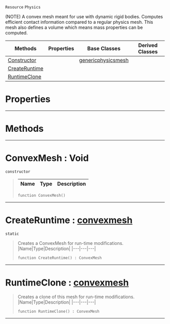  `Resource` `Physics`



(NOTE) A convex mesh meant for use with dynamic rigid bodies. Computes efficient contact information compared to a regular physics mesh. This mesh also defines a volume which means mass properties can be computed.

|Methods|Properties|Base Classes|Derived Classes|
|---|---|---|---|
|[ Constructor](https://plasmaengine.github.io/PlasmaDocs/Plasma1/C++/code_reference/class_reference/convexmesh.markdown#convexmesh-void)| |[genericphysicsmesh](https://plasmaengine.github.io/PlasmaDocs/Plasma1/C++/code_reference/class_reference/genericphysicsmesh.markdown)| |
|[ CreateRuntime](https://plasmaengine.github.io/PlasmaDocs/Plasma1/C++/code_reference/class_reference/convexmesh.markdown#createruntime-plasma-engin)| | | |
|[ RuntimeClone](https://plasmaengine.github.io/PlasmaDocs/Plasma1/C++/code_reference/class_reference/convexmesh.markdown#runtimeclone-plasma-engine)| | | |


 #  Properties


---  
 #  Methods


---  
 #  ConvexMesh : Void

 `constructor`

> 
> |Name|Type|Description|
> |---|---|---|
> ``` lang=cpp, name=Lightning
> function ConvexMesh()
> ``` 


---  
 #  CreateRuntime : [convexmesh](https://plasmaengine.github.io/PlasmaDocs/Plasma1/C++/code_reference/class_reference/convexmesh.markdown)

 `static`

> Creates a ConvexMesh for run-time modifications.
> |Name|Type|Description|
> |---|---|---|
> ``` lang=cpp, name=Lightning
> function CreateRuntime() : ConvexMesh
> ``` 


---  
 #  RuntimeClone : [convexmesh](https://plasmaengine.github.io/PlasmaDocs/Plasma1/C++/code_reference/class_reference/convexmesh.markdown)

> Creates a clone of this mesh for run-time modifications.
> |Name|Type|Description|
> |---|---|---|
> ``` lang=cpp, name=Lightning
> function RuntimeClone() : ConvexMesh
> ``` 


---  
 

 